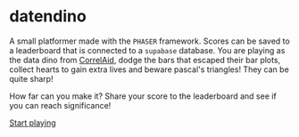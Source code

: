 # datendino
A small platformer made with the `PHASER` framework. Scores can be saved to a leaderboard that is connected to a `supabase` database. You are playing as the data dino from [CorrelAid](https://www.correlaid.org/), dodge the bars that escaped their bar plots, collect hearts to gain extra lives and beware pascal's triangles! They can be quite sharp!


How far can you make it? Share your score to the leaderboard and see if you can reach significance!


[Start playing](https://fischer-hub.github.io/datendino/)